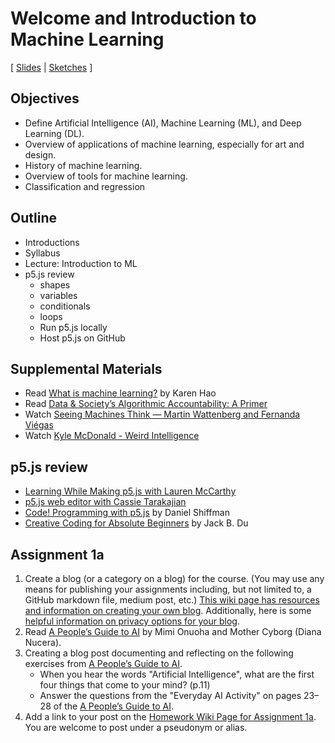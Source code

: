 # Welcome and Introduction to Machine Learning

[ [Slides](https://docs.google.com/presentation/d/1kAPACuob_EjZHcVd63Sz3-3PrQsUUZon10Dz7_V22wM/) | [Sketches](https://editor.p5js.org/jackbdu/collections/kjuPKBzeH) ]
## Objectives

-   Define Artificial Intelligence (AI), Machine Learning (ML), and Deep Learning (DL).
-   Overview of applications of machine learning, especially for art and design.
-   History of machine learning.
-   Overview of tools for machine learning.
-   Classification and regression

## Outline

-   Introductions
-   Syllabus
-   Lecture: Introduction to ML
-   p5.js review
    -   shapes
    -   variables
    -   conditionals
    -   loops
    -   Run p5.js locally
    -   Host p5.js on GitHub

## Supplemental Materials

-   Read [What is machine learning?](https://www.technologyreview.com/s/612437/what-is-machine-learning-we-drew-you-another-flowchart/) by Karen Hao
-   Read [Data & Society’s Algorithmic Accountability: A Primer](https://datasociety.net/wp-content/uploads/2018/04/Data_Society_Algorithmic_Accountability_Primer_FINAL-4.pdf)
-   Watch [Seeing Machines Think — Martin Wattenberg and Fernanda Viégas](https://youtu.be/ugkfmHBW74Q)
-   Watch [Kyle McDonald - Weird Intelligence](https://vimeo.com/304110435)

## p5.js review

-   [Learning While Making p5.js with Lauren McCarthy](https://youtu.be/1k3X4DLDHdc)
-   [p5.js web editor with Cassie Tarakajian](https://youtu.be/x1rJJRVTpAI)
-   [Code! Programming with p5.js](https://www.youtube.com/playlist?list=PLRqwX-V7Uu6Zy51Q-x9tMWIv9cueOFTFA) by Daniel Shiffman
-   [Creative Coding for Absolute Beginners](https://www.youtube.com/playlist?list=PLUbmjnHkwarjjudjj2dclvClnL5ngpDze) by Jack B. Du

## Assignment 1a

1. Create a blog (or a category on a blog) for the course. (You may use any means for publishing your assignments including, but not limited to, a GitHub markdown file, medium post, etc.) [This wiki page has resources and information on creating your own blog](https://github.com/jackbdu/Intro-ML-Arts-IMA-Summer24/wiki/Documentation-Blog-Resources). Additionally, here is some [helpful information on privacy options for your blog](https://www.nyu.edu/servicelink/KB0012245).
2. Read [A People’s Guide to AI](https://alliedmedia.org/wp-content/uploads/2020/09/peoples-guide-ai.pdf) by Mimi Onuoha and Mother Cyborg (Diana Nucera).
3. Creating a blog post documenting and reflecting on the following exercises from [A People’s Guide to AI](https://alliedmedia.org/wp-content/uploads/2020/09/peoples-guide-ai.pdf).
    - When you hear the words "Artificial Intelligence", what are the first four things that come to your mind? (p.11)
    - Answer the questions from the "Everyday AI Activity" on pages 23–28 of the [A People’s Guide to AI](https://alliedmedia.org/wp-content/uploads/2020/09/peoples-guide-ai.pdf).
4. Add a link to your post on the [Homework Wiki Page for Assignment 1a](https://github.com/jackbdu/Intro-ML-Arts-IMA-Summer24/wiki/Assignment-1a). You are welcome to post under a pseudonym or alias.
